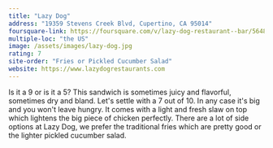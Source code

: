 ```yaml
---
title: "Lazy Dog"
address: "19359 Stevens Creek Blvd, Cupertino, CA 95014"
foursquare-link: https://foursquare.com/v/lazy-dog-restaurant--bar/5648f7c6498ef650030e84ae
multiple-loc: "the US"
image: /assets/images/lazy-dog.jpg
rating: 7
site-order: "Fries or Pickled Cucumber Salad"
website: https://www.lazydogrestaurants.com
---
```


Is it a 9 or is it a 5? This sandwich is sometimes juicy and flavorful, sometimes dry and bland. Let's settle with a 7
out of 10. In any case it's big and you won't leave hungry. It comes with a light and fresh slaw on top which lightens
the big piece of chicken perfectly. There are a lot of side options at Lazy Dog, we prefer the traditional fries which
are pretty good or the lighter pickled cucumber salad.
